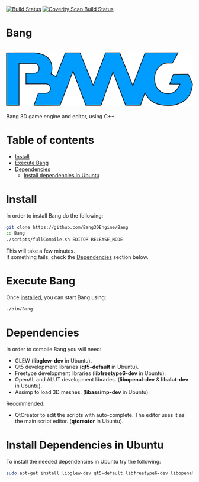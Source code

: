 [![Build Status](https://travis-ci.org/Bang3DEngine/Bang.svg?branch=master)](https://travis-ci.org/Bang3DEngine/Bang)
<a href="https://scan.coverity.com/projects/bang3dengine-bang">
  <img alt="Coverity Scan Build Status"
       src="https://scan.coverity.com/projects/12412/badge.svg"/>
</a>

# Bang
<br/>
<img src="/EngineAssets/Logos/LogoBang_512.png" width="512">
<br/> <br/>
Bang 3D game engine and editor, using C++. <br/> 

# Table of contents
  * [Install](#install)
  * [Execute Bang](#execute-bang)
  * [Dependencies](#dependencies)
    * [Install dependencies in Ubuntu](#install-dependencies-in-ubuntu)
  
# Install
In order to install Bang do the following:
``` Bash
git clone https://github.com/Bang3DEngine/Bang
cd Bang
./scripts/fullCompile.sh EDITOR RELEASE_MODE
```
This will take a few minutes. <br/>
If something fails, check the [Dependencies](#dependencies) section below.

# Execute Bang
Once [installed](#install), you can start Bang using:
```Bash
./bin/Bang
```

# Dependencies
In order to compile Bang you will need:
  - GLEW (**libglew-dev** in Ubuntu).
  - Qt5 development libraries (**qt5-default** in Ubuntu).
  - Freetype development libraries (**libfreetype6-dev** in Ubuntu).
  - OpenAL and ALUT development libraries. (**libopenal-dev** & **libalut-dev** in Ubuntu).
  - Assimp to load 3D meshes. (**libassimp-dev** in Ubuntu).

Recommended:  
  - QtCreator to edit the scripts with auto-complete. The editor uses it as the main script editor. (**qtcreator** in Ubuntu).

# Install Dependencies in Ubuntu
To install the needed dependencies in Ubuntu try the following:
``` Bash
sudo apt-get install libglew-dev qt5-default libfreetype6-dev libopenal-dev libalut-dev libassimp-dev qtcreator
```
